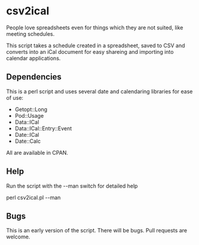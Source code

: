 csv2ical
========

People love spreadsheets even for things which they are not suited, 
like meeting schedules.

This script takes a schedule created in a spreadsheet, saved to CSV
and converts into an iCal document for easy shareing and importing
into calendar applications.

Dependencies
------------

This is a perl script and uses several date and calendaring libraries
for ease of use:

 - Getopt::Long
 - Pod::Usage
 - Data::ICal
 - Data::ICal::Entry::Event
 - Date::ICal
 - Date::Calc

All are available in CPAN.

Help
----

Run the script with the --man switch for detailed help

  perl csv2ical.pl --man

Bugs
----

This is an early version of the script. There will be bugs. Pull 
requests are welcome.

